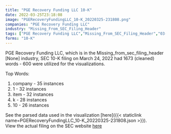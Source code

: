 ```yaml
---
title: "PGE Recovery Funding LLC 10-K"
date: 2022-03-25T23:18:08
image: "PGERecoveryFundingLLC_10-K_20220325-231808.png"
companies: "PGE Recovery Funding LLC"
industry: "Missing_From_SEC_Filing_Header"
tags: ["PGE Recovery Funding LLC","Missing_From_SEC_Filing_Header","03-24-2022","10-K"]
forms: "10-K"
---
```

PGE Recovery Funding LLC, which is in the Missing_from_sec_filing_header [None] industry, SEC 10-K filing on March 24, 2022 had 1673 (cleaned) words - 600 were utilized for the visualizations.

Top Words:
1. company - 35 instances
2. 1 - 32 instances
3. item - 32 instances
4. k - 28 instances
5. 10 - 26 instances


See the parsed data used in the visualization [here]({{< staticlink name=PGERecoveryFundingLLC_10-K_20220325-231808.json >}}).  
View the actual filing on the SEC website [here](https://www.sec.gov/Archives/edgar/data/1866514/0001866514-22-000004.txt)
